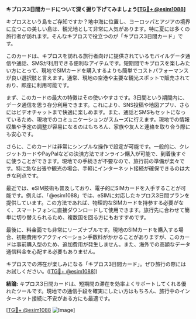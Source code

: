 **キプロス3日間カードについて深く掘り下げてみましょう[[TG💪+ @esim1088](https://t.me/s/esim1088)]**

キプロスという島をご存知ですか？地中海に位置し、ヨーロッパとアジアの境界に立つこの美しい島は、観光地として非常に人気があります。特に夏には多くの旅行者が訪れます。そんなキプロスで役立つのが「キプロス3日間カード」です。

このカードは、キプロスを訪れる旅行者向けに提供されているモバイルデータ通信や通話、SMSが利用できる便利なアイテムです。短期間でキプロスを楽しみたい方にとって、現地でSIMカードを購入するよりも簡単でコストパフォーマンスが良い選択肢と言えます。通常、現地の空港や主要な観光スポットで販売されており、即座に利用可能です。

まず、このカードの最大の特徴はその使いやすさです。3日間という期間内に、データ通信を思う存分利用できます。これにより、SNS投稿や地図アプリ、さらにはビデオチャットまで快適に楽しめます。また、通話とSMSもセットになっているため、現地でのコミュニケーションがスムーズに行えます。現地での情報収集や予定の調整が容易になるのはもちろん、家族や友人と連絡を取り合う際にも安心です。

さらに、このカードは非常にシンプルな操作で設定が可能です。一般的に、クレジットカードやPayPalなどの決済方法でオンライン購入が可能で、到着後すぐに使うことができます。現地での手続きが不要なので、旅行前の準備が楽々です。特に急な出張や観光の場合、手軽にインターネット接続が確保できるのは大きな利点です。

最近では、eSIM技術も普及しており、電子的にSIMカードを入手することが可能です。例えば、「@esim1088」では、eSIMに対応したキプロス3日間プランを提供しています。この方法であれば、物理的なSIMカードを持参する必要がなく、スマートフォンに直接ダウンロードして使用できます。旅行先に合わせて簡単に切り替えられるため、複数国を回る方にもおすすめです。

最後に、料金面でも非常にリーズナブルです。現地のSIMカードを購入する場合、初期費用やアクティベーション手数料がかかることがありますが、このカードは事前購入型のため、追加費用が発生しません。また、海外での高額なデータ通信料金を心配する必要もありません。

キプロスでの滞在が楽しみになる「キプロス3日間カード」。ぜひ旅行の際にはお試しください。([[TG💪+ @esim1088](https://t.me/s/esim1088)])

**結論:** キプロス3日間カードは、短期間の滞在を効率よくサポートしてくれる優れたツールです。現地での通信手段を確実にしたい方はもちろん、旅行中のインターネット接続に不安がある方にも最適です。

[[TG💪+ @esim1088](https://t.me/s/esim1088) ![Image](https://i.postimg.cc/Y0z9fWf4/image.png)]